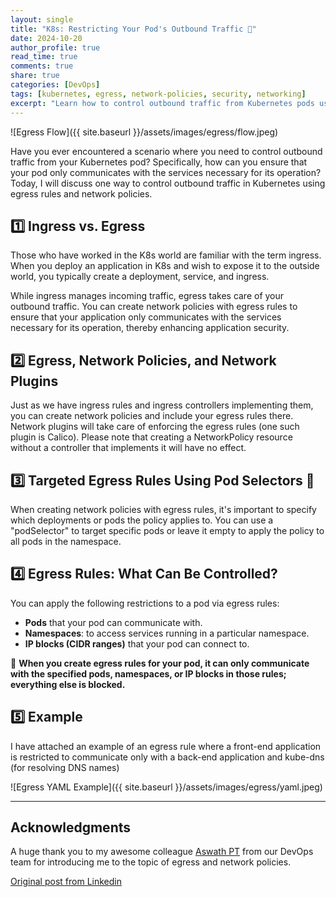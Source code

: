 ```yaml
---
layout: single
title: "K8s: Restricting Your Pod's Outbound Traffic 🚦"
date: 2024-10-20
author_profile: true
read_time: true
comments: true
share: true
categories: [DevOps]
tags: [kubernetes, egress, network-policies, security, networking]
excerpt: "Learn how to control outbound traffic from Kubernetes pods using egress rules and network policies for enhanced security."
---
```


![Egress Flow]({{ site.baseurl }}/assets/images/egress/flow.jpeg)

Have you ever encountered a scenario where you need to control outbound traffic from your Kubernetes pod? Specifically, how can you ensure that your pod only communicates with the services necessary for its operation? Today, I will discuss one way to control outbound traffic in Kubernetes using egress rules and network policies.

## 1️⃣ Ingress vs. Egress

Those who have worked in the K8s world are familiar with the term ingress. When you deploy an application in K8s and wish to expose it to the outside world, you typically create a deployment, service, and ingress.

While ingress manages incoming traffic, egress takes care of your outbound traffic. You can create network policies with egress rules to ensure that your application only communicates with the services necessary for its operation, thereby enhancing application security.

## 2️⃣ Egress, Network Policies, and Network Plugins

Just as we have ingress rules and ingress controllers implementing them, you can create network policies and include your egress rules there. Network plugins will take care of enforcing the egress rules (one such plugin is Calico). Please note that creating a NetworkPolicy resource without a controller that implements it will have no effect.

## 3️⃣ Targeted Egress Rules Using Pod Selectors 🎯

When creating network policies with egress rules, it's important to specify which deployments or pods the policy applies to. You can use a "podSelector" to target specific pods or leave it empty to apply the policy to all pods in the namespace.

## 4️⃣ Egress Rules: What Can Be Controlled?

You can apply the following restrictions to a pod via egress rules:

- **Pods** that your pod can communicate with.
- **Namespaces**: to access services running in a particular namespace.
- **IP blocks (CIDR ranges)** that your pod can connect to.

🚫 **When you create egress rules for your pod, it can only communicate with the specified pods, namespaces, or IP blocks in those rules; everything else is blocked.**

## 5️⃣ Example

I have attached an example of an egress rule where a front-end application is restricted to communicate only with a back-end application and kube-dns (for resolving DNS names)

![Egress YAML Example]({{ site.baseurl }}/assets/images/egress/yaml.jpeg)

---

## Acknowledgments

A huge thank you to my awesome colleague [Aswath PT](https://www.linkedin.com/in/aswath-pt/) from our DevOps team for introducing me to the topic of egress and network policies. 


[Original post from Linkedin](https://www.linkedin.com/posts/anandhu-gopi-691b35144_is-wasm-the-new-docker-a-few-days-ago-activity-7268649431535611904-MgnC)
